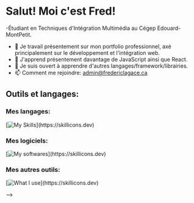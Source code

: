 # Salut! Moi c'est Fred!

 -Étudiant en Techniques d'Intégration Multimédia au Cégep Edouard-MontPetit.

 
- 🔭 Je travail présentement sur mon portfolio professionnel, axé principalement sur le développement et l'intégration web.
- 🌱 J'apprend présentement davantage de JavaScript ainsi que React.
- 👯 Je suis ouvert à apprendre d'autres langages/framework/librairies.
- 📫 Comment me rejoindre: admin@fredericlagace.ca

## **Outils et langages:**

### Mes langages:
[![My Skills](https://skillicons.dev/icons?i=html,css,sass,js,)](https://skillicons.dev)

### Mes logiciels:
[![My softwares](https://skillicons.dev/icons?i=ae,blender,figma,github,ai,vscode,webstorm,)](https://skillicons.dev)

### Mes autres outils:
[![What I use](https://skillicons.dev/icons?i=discord,gmail,linkedin,netlify,nodejs,npm,)](https://skillicons.dev)

-->
